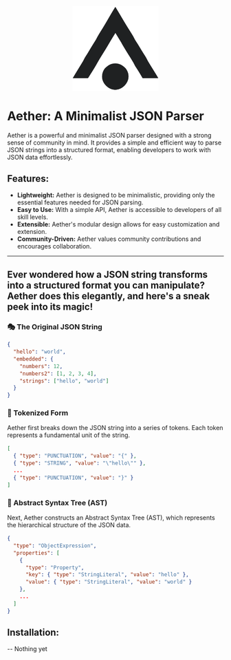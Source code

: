 <div align="center">
  <img src="./aether.svg" alt="Aether Logo" style="width: 200px;"/>
</div>

# Aether: A Minimalist JSON Parser

Aether is a powerful and minimalist JSON parser designed with a strong sense of community in mind. It provides a simple and efficient way to parse JSON strings into a structured format, enabling developers to work with JSON data effortlessly.

## Features:
- **Lightweight:** Aether is designed to be minimalistic, providing only the essential features needed for JSON parsing.
- **Easy to Use:** With a simple API, Aether is accessible to developers of all skill levels.
- **Extensible:** Aether's modular design allows for easy customization and extension.
- **Community-Driven:** Aether values community contributions and encourages collaboration.

---

## Ever wondered how a JSON string transforms into a structured format you can manipulate? Aether does this elegantly, and here's a sneak peek into its magic!

### 🎭 The Original JSON String

```json
{
  "hello": "world",
  "embedded": {
    "numbers": 12,
    "numbers2": [1, 2, 3, 4],
    "strings": ["hello", "world"]
  }
}
```

### 🎨 Tokenized Form

Aether first breaks down the JSON string into a series of tokens. Each token represents a fundamental unit of the string.

```json
[
  { "type": "PUNCTUATION", "value": "{" },
  { "type": "STRING", "value": "\"hello\"" },
  ...
  { "type": "PUNCTUATION", "value": "}" }
]
```

### 🌳 Abstract Syntax Tree (AST)

Next, Aether constructs an Abstract Syntax Tree (AST), which represents the hierarchical structure of the JSON data.

```json
{
  "type": "ObjectExpression",
  "properties": [
    {
      "type": "Property",
      "key": { "type": "StringLiteral", "value": "hello" },
      "value": { "type": "StringLiteral", "value": "world" }
    },
    ...
  ]
}
```



## Installation:
 -- Nothing yet 

